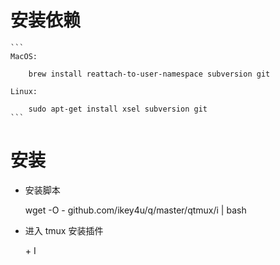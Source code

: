 # 安装依赖

    ```
    MacOS:

        brew install reattach-to-user-namespace subversion git

    Linux:

        sudo apt-get install xsel subversion git
    ```

# 安装

- 安装脚本

    wget -O - github.com/ikey4u/q/master/qtmux/i | bash

- 进入 tmux 安装插件

    <prefix> + I
